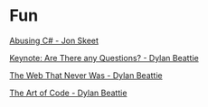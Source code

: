 # Fun

[Abusing C# - Jon Skeet](https://www.youtube.com/watch?v=JIlO_EebEQI)

[Keynote: Are There any Questions? - Dylan Beattie](https://www.youtube.com/watch?v=o6aLNvlQaGo)

[The Web That Never Was - Dylan Beattie](https://www.youtube.com/watch?v=8JOD1AQGqEg)

[The Art of Code - Dylan Beattie](https://www.youtube.com/watch?v=6avJHaC3C2U)
